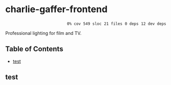 # charlie-gaffer-frontend

<p align="right">
    <code>0% cov</code>&nbsp;
    <code>549 sloc</code>&nbsp;
    <code>21 files</code>&nbsp;
    <code>0 deps</code>&nbsp;
    <code>12 dev deps</code></p>

Professional lighting for film and TV.

<!-- START doctoc generated TOC please keep comment here to allow auto update -->
<!-- DON'T EDIT THIS SECTION, INSTEAD RE-RUN doctoc TO UPDATE -->
## Table of Contents

- [test](#test)

<!-- END doctoc generated TOC please keep comment here to allow auto update -->

## test
